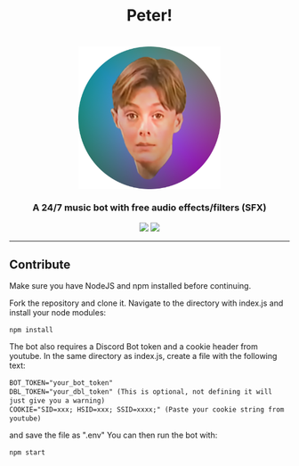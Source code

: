 <h1 align="center">Peter!</h1>

<h1 align="center">
    <img src="https://raw.githubusercontent.com/BR88C/peter/master/src/assets/images/peter%20cropped.png" align="center" width="256" height="256" />
</h1>

<h3 align="center">A 24/7 music bot with free audio effects/filters (SFX)</h3>

<p align="center">
    <img src="https://img.shields.io/github/v/release/BR88C/peter?include_prereleases&style=for-the-badge&color=d65cff">
    <img src="https://img.shields.io/github/license/BR88C/peter?style=for-the-badge&color=fbedff">
</p>

---

## Contribute
Make sure you have NodeJS and npm installed before continuing.

Fork the repository and clone it.
Navigate to the directory with index.js and install your node modules:
```
npm install
```
The bot also requires a Discord Bot token and a cookie header from youtube. In the same directory as index.js, create a file with the following text:
```
BOT_TOKEN="your_bot_token"
DBL_TOKEN="your_dbl_token" (This is optional, not defining it will just give you a warning)
COOKIE="SID=xxx; HSID=xxx; SSID=xxxx;" (Paste your cookie string from youtube)
```
and save the file as ".env"
You can then run the bot with:
```
npm start
```
